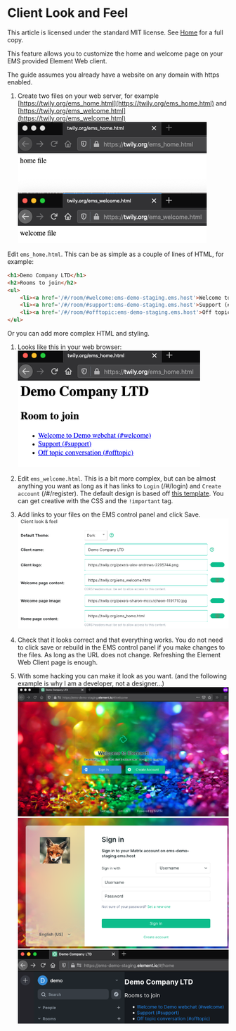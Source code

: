 # Client Look and Feel

This article is licensed under the standard MIT license. See [Home](index.md) for a full copy.

This feature allows you to customize the home and welcome page on your EMS provided Element Web client.

The guide assumes you already have a website on any domain with https enabled.

1. Create two files on your web server, for example [https://twily.org/ems_home.html](https://twily.org/ems_home.html) and [https://twily.org/ems_welcome.html](https://twily.org/ems_welcome.html)   
    ![](images/Screen%20Shot%202020-09-15%20at%2011.01.00%20AM.png)

  Edit `ems_home.html`. This can be as simple as a couple of lines of HTML, for example:  
  ```html
  <h1>Demo Company LTD</h1>
  <h2>Rooms to join</h2>
  <ul>
      <li><a href='/#/room/#welcome:ems-demo-staging.ems.host'>Welcome to Demo web chat (#welcome)</a></li>
      <li><a href='/#/room/#support:ems-demo-staging.ems.host'>Support (#support)</a></li>
      <li><a href='/#/room/#offtopic:ems-demo-staging.ems.host'>Off topic conversation (#offtopic)</a></li>
  </ul>
  ```
  Or you can add more complex HTML and styling.

1. Looks like this in your web browser:   
    ![](images/Screen%20Shot%202020-09-15%20at%2011.02.57%20AM.png)

1. Edit `ems_welcome.html`. This is a bit more complex, but can be almost anything you want as long as it has links to `Login` (/#/login) and `Create account` (/#/register). The default design is based off [this template](https://github.com/vector-im/element-web/blob/master/res/welcome.html). You can get creative with the CSS and the `!important` tag.

1. Add links to your files on the EMS control panel and click Save.    
![](images/Screen%20Shot%202020-09-15%20at%2011.21.45%20AM.png)

1. Check that it looks correct and that everything works. You do not need to click save or rebuild in the EMS control panel if you make changes to the files. As long as the URL does not change. Refreshing the Element Web Client page is enough.

1. With some hacking you can make it look as you want. (and the following example is why I am a developer, not a designer...)   
![](images/Screen%20Shot%202020-09-15%20at%2011.37.18%20AM.png)  
![](images/Screen%20Shot%202020-09-15%20at%2011.38.54%20AM.png)  
![](images/Screen%20Shot%202020-09-15%20at%2011.42.57%20AM.png)
